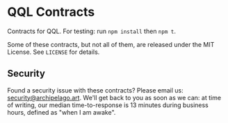 # QQL Contracts

Contracts for QQL.
For testing: run `npm install` then `npm t`.

Some of these contracts, but not all of them, are released under the
MIT License. See `LICENSE` for details.

## Security

Found a security issue with these contracts?
Please email us: <security@archipelago.art>.
We'll get back to you as soon as we can: at time of writing, our median time-to-response is 13 minutes during business hours, defined as "when I am awake".
